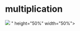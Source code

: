 # multiplication
<p>

<img src ="https://user-images.githubusercontent.com/119837659/231371158-d71fc9a8-f045-44d3-bb72-9c7e8786e2e6.png">
" height="50%" width="50%">
</p>
